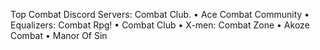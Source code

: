 Top Combat Discord Servers: Combat Club. • Ace Combat Community • Equalizers: Combat Rpg! • Combat Club • X-men: Combat Zone • Akoze Combat • Manor Of Sin 
